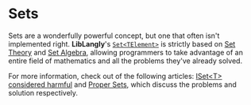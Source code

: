 ﻿# Sets

Sets are a wonderfully powerful concept, but one that often isn't implemented right. **LibLangly**'s [`Set<TElement>`](https://entomy.github.io/LibLangly/api/Langly.DataStructures.Set-1.html) is strictly based on [Set Theory](https://en.wikipedia.org/wiki/Set_theory) and [Set Algebra](https://en.wikipedia.org/wiki/Algebra_of_sets), allowing programmers to take advantage of an entire field of mathematics and all the problems they've already solved.

For more information, check out of the following articles: [ISet&lt;T&gt; considered harmful](https://dev.to/entomy/iset-t-considered-harmful-2hpd) and [Proper Sets](https://dev.to/entomy/proper-sets-4p0b), which discuss the problems and solution respectively.
